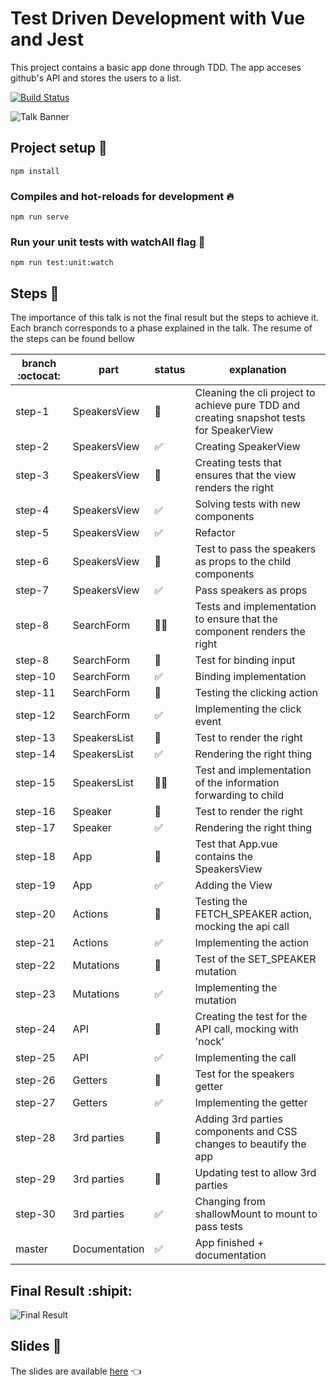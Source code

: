 # Test Driven Development with Vue and Jest

This project contains a basic app done through TDD. The app acceses github's API and stores the users to a list. 

[![Build Status](https://travis-ci.com/xavism/speakers-tdd.svg?branch=master)](https://travis-ci.com/xavism/speakers-tdd.svg?branch=master)


![Talk Banner](https://secure.meetupstatic.com/photos/event/2/1/8/3/highres_486968579.jpeg)

## Project setup :wrench:
```
npm install
```

### Compiles and hot-reloads for development :fire:
```
npm run serve
```

### Run your unit tests with watchAll flag :microscope:
```
npm run test:unit:watch
```

## Steps :turtle:

The importance of this talk is not the final result but the steps to achieve it. Each branch corresponds to a phase explained in the talk. The resume of the steps can be found bellow 

| branch :octocat: | part          | status      | explanation                                                                              |
|------------------|---------------|-------------|------------------------------------------------------------------------------------------|
| step-1           | SpeakersView  | :red_circle:         | Cleaning the cli project to achieve pure TDD and creating snapshot tests for SpeakerView |
| step-2           | SpeakersView  | :white_check_mark:       | Creating SpeakerView                                                                     |
| step-3           | SpeakersView  | :red_circle:         | Creating tests that ensures that the view renders the right                              |
| step-4           | SpeakersView  | :white_check_mark:       | Solving tests with new components                                                        |
| step-5           | SpeakersView  | :white_check_mark:       | Refactor                                                                                 |
| step-6           | SpeakersView  | :red_circle:         | Test to pass the speakers as props to the child components                               |
| step-7           | SpeakersView  | :white_check_mark:       | Pass speakers as props                                                                   |
| step-8           | SearchForm    | :red_circle::white_check_mark: | Tests and implementation to ensure that the component renders the right                  |
| step-8           | SearchForm    | :red_circle:         | Test for binding input                                                                   |
| step-10          | SearchForm    | :white_check_mark:       | Binding implementation                                                                   |
| step-11          | SearchForm    | :red_circle:         | Testing the clicking action                                                              |
| step-12          | SearchForm    | :white_check_mark:       | Implementing the click event                                                             |
| step-13          | SpeakersList  | :red_circle:         | Test to render the right                                                                 |
| step-14          | SpeakersList  | :white_check_mark:       | Rendering the right thing                                                                |
| step-15          | SpeakersList  | :red_circle::white_check_mark: | Test and implementation of the information forwarding to child                           |
| step-16          | Speaker       | :red_circle:         | Test to render the right                                                                 |
| step-17          | Speaker       | :white_check_mark:       | Rendering the right thing                                                                |
| step-18          | App           | :red_circle:         | Test that App.vue contains the SpeakersView                                              |
| step-19          | App           | :white_check_mark:       | Adding the View                                                                          |
| step-20          | Actions       | :red_circle:         | Testing the FETCH_SPEAKER action, mocking the api call                                   |
| step-21          | Actions       | :white_check_mark:       | Implementing the action                                                                  |
| step-22          | Mutations     | :red_circle:         | Test of the SET_SPEAKER mutation                                                         |
| step-23          | Mutations     | :white_check_mark:       | Implementing the mutation                                                                |
| step-24          | API           | :red_circle:         | Creating the test for the API call, mocking with 'nock'                                  |
| step-25          | API           | :white_check_mark:       | Implementing the call                                                                    |
| step-26          | Getters       | :red_circle:         | Test for the speakers getter                                                             |
| step-27          | Getters       | :white_check_mark:       | Implementing the getter                                                                  |
| step-28          | 3rd parties   | :red_circle:         | Adding 3rd parties components and CSS changes to beautify the app                        |
| step-29          | 3rd parties   | :red_circle:         | Updating test to allow 3rd parties                                                       |
| step-30          | 3rd parties   | :white_check_mark:       | Changing from shallowMount to mount to pass tests                                        |
| master           | Documentation | :white_check_mark:       | App finished + documentation                                                             |

## Final Result :shipit:


![Final Result](https://s3.amazonaws.com/media-p.slid.es/uploads/1006336/images/6872591/pasted-from-clipboard.png)

## Slides :eyes:

The slides are available [here](https://slides.com/xavisanchezmir/tdd#/) :point_left:
